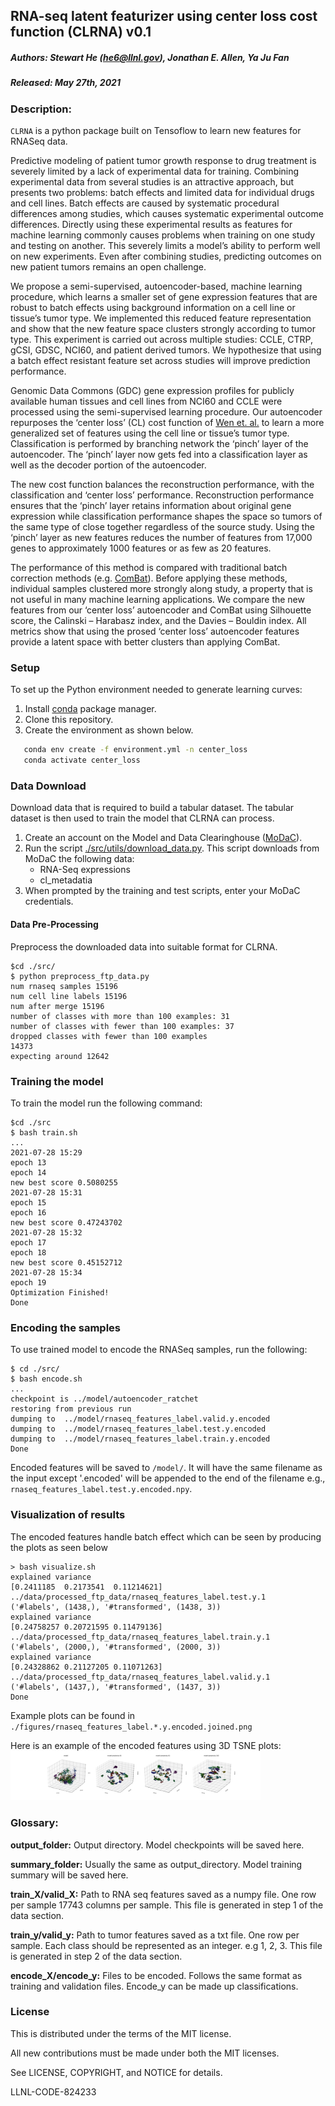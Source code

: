 ## RNA-seq latent featurizer using center loss cost function (CLRNA) v0.1
##### Authors: Stewart He (he6@llnl.gov), Jonathan E. Allen, Ya Ju Fan
##### Released: May 27th, 2021

### Description:
`CLRNA` is a python package built on Tensoflow to learn new features
for RNASeq data.

Predictive modeling of patient tumor growth response to drug treatment is severely limited by a lack of experimental data for training.  Combining experimental data from several studies is an attractive approach, but presents two problems: batch effects and limited data for individual drugs and cell lines. Batch effects are caused by systematic procedural differences among studies, which causes systematic experimental outcome differences. Directly using these experimental results as features for machine learning commonly causes problems when training on one study and testing on another. This severely limits a model’s ability to perform well on new experiments. Even after combining studies, predicting outcomes on new patient tumors remains an open challenge.

We propose a semi-supervised, autoencoder-based, machine learning procedure, which learns a smaller set of gene expression features that are robust to batch effects using background information on a cell line or tissue’s tumor type. We implemented this reduced feature representation and show that the new feature space clusters strongly according to tumor type. This experiment is carried out across multiple studies: CCLE, CTRP, gCSI, GDSC, NCI60, and patient derived tumors. We hypothesize that using a batch effect resistant feature set across studies will improve prediction performance.

Genomic Data Commons (GDC) gene expression profiles for publicly available human tissues and cell lines from NCI60 and CCLE were processed using the semi-supervised learning procedure. Our autoencoder repurposes the ‘center loss’ (CL) cost function of [Wen et. al.](https://link.springer.com/chapter/10.1007/978-3-319-46478-7_31) to learn a more generalized set of features using the cell line or tissue’s tumor type. Classification is performed by branching network the ‘pinch’ layer of the autoencoder. The ‘pinch’ layer now gets fed into a classification layer as well as the decoder portion of the autoencoder.  

The new cost function balances the reconstruction performance, with the classification and ‘center loss’ performance. Reconstruction performance ensures that the ‘pinch’ layer retains information about original gene expression while classification performance shapes the space so tumors of the same type of close together regardless of the source study. Using the ‘pinch’ layer as new features reduces the number of features from 17,000 genes to approximately 1000 features or as few as 20 features.

The performance of this method is compared with traditional batch correction methods (e.g.  [ComBat](https://academic.oup.com/biostatistics/article/8/1/118/252073?login=true)).  Before applying these methods, individual samples clustered more strongly along study, a property that is not useful in many machine learning applications. We compare the new features from our ‘center loss’ autoencoder and ComBat using Silhouette score, the Calinski – Harabasz index, and the Davies – Bouldin index. All metrics show that using the prosed ‘center loss’ autoencoder features provide a latent space with better clusters than applying ComBat.

### Setup
To set up the Python environment needed to generate learning curves:
1. Install [conda](https://docs.conda.io/en/latest/) package manager.
2. Clone this repository.
3. Create the environment as shown below.

```bash
   conda env create -f environment.yml -n center_loss 
   conda activate center_loss 
```

### Data Download
Download data that is required to build a tabular dataset. The tabular dataset is then used to train the model that CLRNA can process.
1. Create an account on the Model and Data Clearinghouse ([MoDaC](https://modac.cancer.gov)). 
2. Run the script [./src/utils/download_data.py](./utils/download_data.py). This script downloads from MoDaC the following data: 
   * RNA-Seq expressions
   * cl_metadatia
3. When prompted by the training and test scripts, enter your MoDaC credentials.


#### Data Pre-Processing 
Preprocess the downloaded data into suitable format for CLRNA.
```
$cd ./src/ 
$ python preprocess_ftp_data.py 
num rnaseq samples 15196
num cell line labels 15196
num after merge 15196
number of classes with more than 100 examples: 31
number of classes with fewer than 100 examples: 37
dropped classes with fewer than 100 examples
14373
expecting around 12642
```

### Training the model  
To train the model run the following command:
```
$cd ./src
$ bash train.sh
...
2021-07-28 15:29
epoch 13
epoch 14
new best score 0.5080255
2021-07-28 15:31
epoch 15
epoch 16
new best score 0.47243702
2021-07-28 15:32
epoch 17
epoch 18
new best score 0.45152712
2021-07-28 15:34
epoch 19
Optimization Finished!
Done
```
### Encoding the samples 
To use trained model to encode the RNASeq samples, run the following:

```
$ cd ./src/ 
$ bash encode.sh
...
checkpoint is ../model/autoencoder_ratchet
restoring from previous run
dumping to  ../model/rnaseq_features_label.valid.y.encoded
dumping to  ../model/rnaseq_features_label.test.y.encoded
dumping to  ../model/rnaseq_features_label.train.y.encoded
Done
```

Encoded features will be saved to ```/model/```. It will have the same filename as the input except '.encoded' will be appended to the end of the filename e.g., ```rnaseq_features_label.test.y.encoded.npy```.

### Visualization of results 
The encoded features handle batch effect which can be seen by producing the plots as seen below 


```
> bash visualize.sh
explained variance
[0.2411185  0.2173541  0.11214621]
../data/processed_ftp_data/rnaseq_features_label.test.y.1
('#labels', (1438,), '#transformed', (1438, 3))
explained variance
[0.24758257 0.20721595 0.11479136]
../data/processed_ftp_data/rnaseq_features_label.train.y.1
('#labels', (2000,), '#transformed', (2000, 3))
explained variance
[0.24328862 0.21127205 0.11071263]
../data/processed_ftp_data/rnaseq_features_label.valid.y.1
('#labels', (1437,), '#transformed', (1437, 3))
Done
```
Example plots can be found in ```./figures/rnaseq_features_label.*.y.encoded.joined.png```

Here is an example of the encoded features using 3D TSNE plots:
<img src="../figures/rnaseq_features_label.test.y.encoded.joined.png" alt="drawing" width="400"/> 


### Glossary:
**output_folder:** Output directory. Model checkpoints will be saved here.

**summary_folder:** Usually the same as output_directory. 
    Model training summary will be saved here.
    
**train_X/valid_X:** Path to RNA seq features saved as a numpy file. One row
    per sample 17743 columns per sample. This file is generated in step 1 of the data section.
    
**train_y/valid_y:** Path to tumor features saved as a txt file. One row per
    sample. Each class should be represented as an integer. e.g 1, 2, 3. This file is generated in step 2 of the data section.

**encode_X/encode_y:** Files to be encoded. Follows the same format as
    training and validation files. Encode_y can be made up classifications.

### License
This is distributed under the terms of the MIT license.

All new contributions must be made under both the MIT licenses.

See LICENSE, COPYRIGHT, and NOTICE for details.

LLNL-CODE-824233
